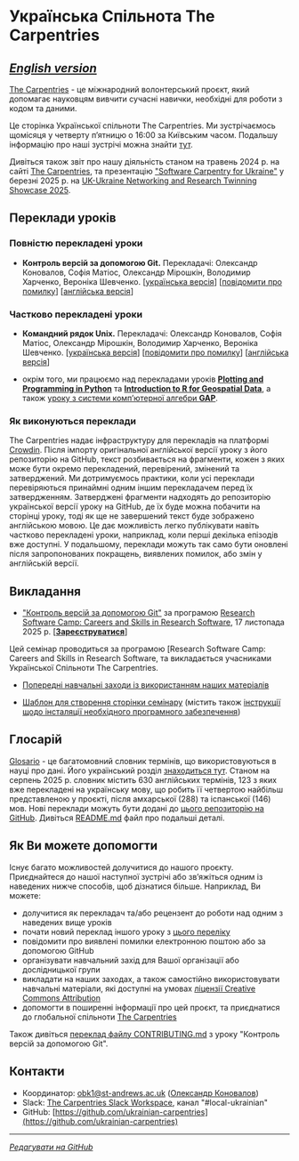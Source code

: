 # Українська Спільнота The Carpentries

[*English version*](https://ukrainian-carpentries.github.io/en/)
---------

[The Carpentries](https://carpentries.org/) - це міжнародний волонтерський проєкт, який допомагає науковцям
вивчити сучасні навички, необхідні для роботи з кодом та даними.

Це сторінка Української спільноти The Carpentries.
Ми зустрічаємось щомісяця у четверту пʼятницю о 16:00 за Київським часом.
Подальшу інформацію про наші зустрічі можна знайти [тут](https://hackmd.io/drNoAPc5QpqH4nWm71YJkg?view).

Дивіться також звіт про нашу діяльність станом на травень 2024 р. на сайті [The Carpentries](https://carpentries.org/blog/2024/05/software-carpentries-translation-efforts-in-ukrainian/), та презентацію ["Software Carpentry for Ukraine"](https://pure.st-andrews.ac.uk/ws/portalfiles/portal/317409931/SoftwareCarpentryForUkraine_Konovalov.pdf) у березні 2025 р. на [UK-Ukraine Networking and Research Twinning Showcase 2025](https://www.digital-ukraine.co.uk/).

## Переклади уроків

### Повністю перекладені уроки

- **Контроль версій за допомогою Git.** Перекладачі: Олександр Коновалов, Софія Матіос, Олександр Мірошкін, Володимир Харченко, Вероніка Шевченко.
[[українська версія](https://ukrainian-carpentries.github.io/git-novice/)]
[[повідомити про помилку](https://github.com/ukrainian-carpentries/git-novice/issues/new)]
[[англійська версія](https://swcarpentry.github.io/git-novice/)]

### Частково перекладені уроки

- **Командний рядок Unix.** Перекладачі: Олександр Коновалов, Софія Матіос, Олександр Мірошкін, Володимир Харченко, Вероніка Шевченко.
[[українська версія](https://ukrainian-carpentries.github.io/shell-novice/)]
[[повідомити про помилку](https://github.com/ukrainian-carpentries/shell-novice/issues/new)]
[[англійська версія](https://swcarpentry.github.io/shell-novice/)]

- окрім того, ми працюємо над перекладами уроків [**Plotting and Programming in Python**](https://swcarpentry.github.io/python-novice-gapminder/) та [**Introduction to R for Geospatial Data**](https://datacarpentry.github.io/r-intro-geospatial/), а також [уроку з системи компʼютерної алгебри **GAP**](https://carpentries-incubator.github.io/gap-lesson/).


### Як виконуються переклади

The Carpentries надає інфраструктуру для перекладів на платформі [Crowdin](https://crowdin.com/). Після імпорту оригінальної англійської версії уроку з його репозиторію на GitHub, текст розбивається на фрагменти, кожен з яких може бути окремо перекладений, перевірений, змінений та затверджений. Ми дотримуємось практики, коли усі переклади перевіряються принаймні одним іншим перекладачем перед їх затвердженням. Затверджені фрагменти надходять до репозиторію української версії уроку на GitHub, де їх буде можна побачити на сторінці уроку, тоді як ще не завершений текст буде зображено англійською мовою. Це дає можливість легко публікувати навіть частково перекладені уроки, наприклад, коли перші декілька епізодів вже доступні. У подальшому, переклади можуть так само бути оновлені після запропонованих покращень, виявлених помилок, або змін у англійській версії.

## Викладання

- ["Контроль версій за допомогою Git"](https://www.eventbrite.co.uk/e/git-tickets-1733696796789) за програмою [Research Software Camp: Careers and Skills in Research Software](https://www.software.ac.uk/Events/research-software-camp-careers-and-skills-research-software), 17 листопада 2025 р. [[**Зареєструватися**](https://www.eventbrite.co.uk/e/git-tickets-1733696796789)]

Цей семінар проводиться за програмою [Research Software Camp: Careers and Skills in Research Software, та викладається учасниками Української Спільноти The Carpentries.  

- [Попередні навчальні заходи із використанням наших матеріалів](https://ukrainian-carpentries.github.io/trainings)

- [Шаблон для створення сторінки семінару](https://ukrainian-carpentries.github.io/workshop-template/) (містить також [інструкції щодо інсталяції необхідного програмного забезпечення](https://ukrainian-carpentries.github.io/workshop-template/#setup))

## Глосарій

[Glosario](https://glosario.carpentries.org/) - це багатомовний словник термінів, що використовуються в науці про дані. Його український розділ [знаходиться тут](https://glosario.carpentries.org/uk/). Станом на серпень 2025 р. словник містить 630 англійських термінів, 123 з яких вже перекладені на українську мову, що робить її четвертою найбільш представленою у проєкті, після амхарської (288) та іспанської (146) мов. Нові переклади можуть бути додані до [цього репозиторію на GitHub](https://github.com/carpentries/glosario). Дивіться [README.md](https://github.com/carpentries/glosario/blob/main/README.md) файл про подальші деталі.

## Як Ви можете допомогти

Існує багато можливостей долучитися до нашого проєкту. Приєднайтеся до нашої наступної зустрічі або звʼяжіться одним із наведених нижче способів, щоб дізнатися більше. Наприклад, Ви можете:

- долучитися як перекладач та/або рецензент до роботи над одним з наведених вище уроків
- почати новий переклад іншого уроку з [цього переліку](https://carpentries.org/lessons/)
- повідомити про виявлені помилки електронною поштою або за допомогою GitHub
- організувати навчальний захід для Вашої організації або дослідницької групи
- викладати на наших заходах, а також самостійно використовувати навчальні матеріали, які доступні на умовах [ліцензії Creative Commons Attribution](https://creativecommons.org/licenses/by/4.0/)
- допомогти в поширенні інформації про цей проєкт, та приєднатися до глобальної спільноти [The Carpentries](https://carpentries.org/)

Також дивіться [переклад файлу CONTRIBUTING.md](https://github.com/ukrainian-carpentries/git-novice/blob/l10n_main/locale/uk/CONTRIBUTING.md) з уроку "Контроль версій за допомогою Git".

## Контакти

- Координатор: [obk1@st-andrews.ac.uk](mailto:obk1@st-andrews.ac.uk) ([Олександр Коновалов](https://olexandr-konovalov.github.io/))
- Slack: [The Carpentries Slack Workspace](https://carpentries.org/about-us/contact/), канал "#local-ukrainian"
- GitHub: [https://github.com/ukrainian-carpentries](https://github.com/ukrainian-carpentries)
  
---------

[*Редагувати на GitHub*](https://github.com/ukrainian-carpentries/ukrainian-carpentries.github.io/edit/main/README.md)
